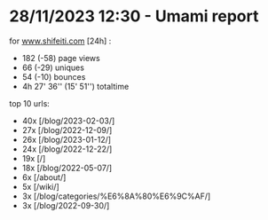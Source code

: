 # 28/11/2023 12:30 - Umami report
for www.shifeiti.com [24h] :

 - 182 (-58) page views
 - 66 (-29) uniques
 - 54 (-10) bounces
 - 4h 27' 36'' (15' 51'') totaltime


top 10 urls:
 - 40x [/blog/2023-02-03/]
 - 27x [/blog/2022-12-09/]
 - 26x [/blog/2023-01-12/]
 - 24x [/blog/2022-12-22/]
 - 19x [/]
 - 18x [/blog/2022-05-07/]
 - 6x [/about/]
 - 5x [/wiki/]
 - 3x [/blog/categories/%E6%8A%80%E6%9C%AF/]
 - 3x [/blog/2022-09-30/]


